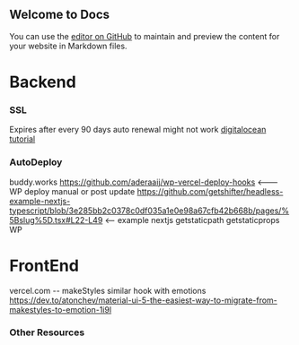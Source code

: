 ## Welcome to Docs

You can use the [editor on GitHub](https://github.com/bayaroch/babyzone-docs/edit/gh-pages/index.md) to maintain and preview the content for your website in Markdown files.

# Backend

### SSL
Expires after every 90 days auto renewal might not work
[digitalocean tutorial](https://www.digitalocean.com/community/tutorials/how-to-secure-apache-with-let-s-encrypt-on-ubuntu-18-04)

### AutoDeploy
buddy.works
https://github.com/aderaaij/wp-vercel-deploy-hooks  <--- WP deploy manual or post update
https://github.com/getshifter/headless-example-nextjs-typescript/blob/3e285bb2c0378c0df035a1e0e98a67cfb42b668b/pages/%5Bslug%5D.tsx#L22-L49  <-- example nextjs getstaticpath getstaticprops WP


# FrontEnd
vercel.com
-- makeStyles similar hook with emotions
https://dev.to/atonchev/material-ui-5-the-easiest-way-to-migrate-from-makestyles-to-emotion-1i9l




### Other Resources
